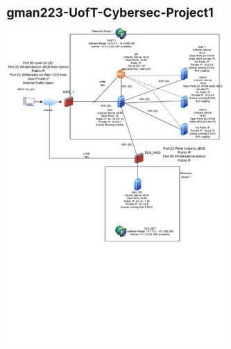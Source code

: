 # gman223-UofT-Cybersec-Project1
![alt text](https://raw.githubusercontent.com/gman223/gman223-UofT-Cybersec-Project1/main/Images/Network%20Map.jpg "Network Map")
